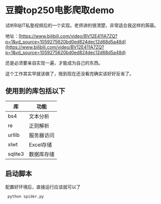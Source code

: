 # 豆瓣top250电影爬取demo

试听B站IT私塾视频后的一个实现。老师讲的很清楚，非常适合我这样的蒟蒻。

地址：[https://www.bilibili.com/video/BV12E411A7ZQ?p=1&vd_source=1059275620bd0ed824dec12d68d5a48d](https://www.bilibili.com/video/BV12E411A7ZQ?p=1&vd_source=1059275620bd0ed824dec12d68d5a48d)

还是必须要亲自实现一遍，才能成为自己的东西。

这个工作其实早就该做了，拖到现在还没看完确实该好好反省了。

## 使用到的库包括以下

| 库      | 功能       |
| ------- | ---------- |
| bs4     | 文本分析   |
| re      | 正则解析   |
| urllib  | 服务器访问 |
| xlwt    | Excel存储  |
| sqlite3 | 数据库存储 |

## 启动脚本

配置好环境后，直接运行应该就可以了

```
 python spider.py
```